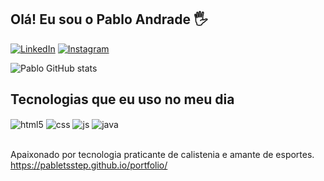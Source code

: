 ## Olá! Eu sou o Pablo Andrade 🖐️

[![LinkedIn](https://img.shields.io/badge/LinkedIn-0077B5?style=for-the-badge&logo=linkedin&logoColor=white)](https://www.linkedin.com/in/pablo-andrade-81576515a/)
[![Instagram](https://img.shields.io/badge/Instagram-E4405F?style=for-the-badge&logo=instagram&logoColor=white)](https://www.instagram.com/pablor.code/)

![Pablo GitHub stats](https://github-readme-stats-sigma-five.vercel.app/api?username=PabletsStep&show_icons=true&theme=dracula&count_private=true)
## Tecnologias que eu uso no meu dia

<div style="display: inline_block">
  <img align="center" alt="html5" src="https://img.shields.io/badge/HTML5-E34F26?style=for-the-badge&logo=html5&logoColor=white" />
  <img align="center" alt="css" src="https://img.shields.io/badge/CSS3-1572B6?style=for-the-badge&logo=css3&logoColor=white" />
  <img align="center" alt="js" src="https://img.shields.io/badge/JavaScript-F7DF1E?style=for-the-badge&logo=javascript&logoColor=black" />
  <img align="center" alt ="java" src="https://img.shields.io/badge/Java-ED8B00?style=for-the-badge&logo=openjdk&logoColor=white" />
</div><br/>

Apaixonado por tecnologia praticante de calistenia e amante de esportes. <br>
https://pabletsstep.github.io/portfolio/
